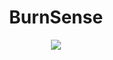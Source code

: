 <div align="center">

# BurnSense

<img src="https://images-ext-1.discordapp.net/external/o76Sb-mrHUN3d5Bq8yIt_lqECUguTHWdY-6hxrvcRAY/https/r2.e-z.host/12cede31-d0e6-4933-a1c9-49bfdf31f5d7/3keedcmk.png">
 
  
</div>
